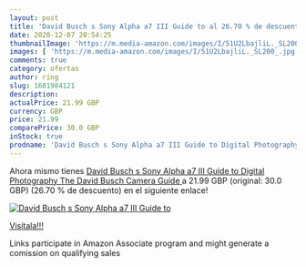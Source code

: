 ```yaml
---
layout: post
title: 'David Busch s Sony Alpha a7 III Guide to al 26.70 % de descuento'
date: 2020-12-07 20:54:25
thumbnailImage: 'https://m.media-amazon.com/images/I/51U2LbajliL._SL200_.jpg'
images: [ 'https://m.media-amazon.com/images/I/51U2LbajliL._SL200_.jpg' ]
comments: true
category: ofertas
author: ring
slug: 1681984121
description:
actualPrice: 21.99 GBP
currency: GBP
price: 21.99
comparePrice: 30.0 GBP
inStock: true
prodname: 'David Busch s Sony Alpha a7 III Guide to Digital Photography  The David Busch Camera Guide '
---
```


Ahora mismo tienes [David Busch s Sony Alpha a7 III Guide to Digital Photography  The David Busch Camera Guide ](https://www.amazon.co.uk/dp/1681984121/?tag=tolees0a-21) a 21.99 GBP (original: 30.0 GBP) (26.70 %  de descuento) en el siguiente enlace!

[![David Busch s Sony Alpha a7 III Guide to](https://m.media-amazon.com/images/I/51U2LbajliL._SL200_.jpg)](https://www.amazon.co.uk/dp/1681984121/?tag=tolees0a-21)

[Visítala!!!](https://www.amazon.co.uk/dp/1681984121/?tag=tolees0a-21)

Links participate in Amazon Associate program and might generate a comission on qualifying sales
